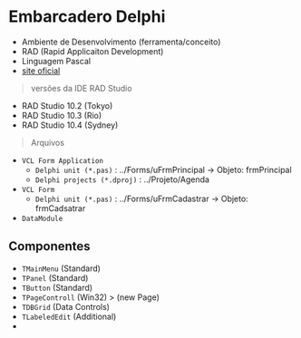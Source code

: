 # Embarcadero Delphi 

- Ambiente de Desenvolvimento (ferramenta/conceito)
- RAD (Rapid Applicaiton Development)
- Linguagem Pascal
- [site oficial](https://www.embarcadero.com/br/)

> versões da IDE RAD Studio 
- RAD Studio 10.2 (Tokyo)
- RAD Studio 10.3 (Rio)
- RAD Studio 10.4 (Sydney)

> Arquivos 
- `VCL Form Application` 
  - `Delphi unit (*.pas)` : ../Forms/uFrmPrincipal -> Objeto: frmPrincipal
  - `Delphi projects (*.dproj)` : ../Projeto/Agenda
- `VCL Form `
  - `Delphi unit (*.pas)` : ../Forms/uFrmCadastrar -> Objeto: frmCadsatrar
- `DataModule`

## Componentes
- `TMainMenu` (Standard)
- `TPanel` (Standard)
- `TButton` (Standard)
- `TPageControll` (Win32) > (new Page)
- `TDBGrid` (Data Controls)
- `TLabeledEdit` (Additional)
- 
